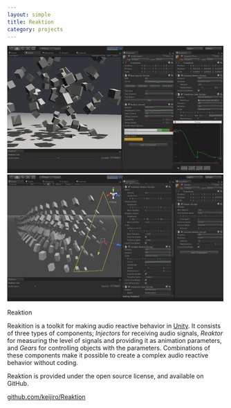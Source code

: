 ```yaml
---
layout: simple
title: Reaktion
category: projects
---
```


<img src="/images/2014-08-15-reaktion-1.png" width="500" />

<img src="/images/2014-08-15-reaktion-2.png" width="500" />

Reaktion

Reakition is a toolkit for making audio reactive behavior in [Unity][Unity]. It consists of three types of components; *Injectors* for receiving audio signals, *Reaktor* for measuring the level of signals and providing it as animation parameters, and *Gears* for controlling objects with the parameters. Combinations of these components make it possible to create a complex audio reactive behavior without coding.

Reaktion is provided under the open source license, and available on GitHub.

[github.com/keijiro/Reaktion](https://github.com/keijiro/Reaktion)

[Unity]: http://unity3d.com
